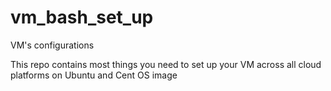 # vm_bash_set_up
VM's configurations

This repo contains most things you need to set up your VM across all cloud platforms on Ubuntu and Cent OS image
